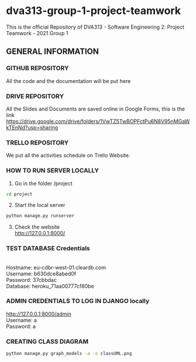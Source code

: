 # dva313-group-1-project-teamwork
This is the official Repository of DVA313 - Software Engineering 2: Project Teamwork - 2021 Group 1

## GENERAL INFORMATION

### GITHUB REPOSITORY
All the code and the documentation will be put here

### DRIVE REPOSITORY
All the Slides and Documents are saved online in Google Forms, this is the link https://drive.google.com/drive/folders/1VwTZ5TwBOPFctPu6N8V95nMGaWkTEnNd?usp=sharing

### TRELLO REPOSITORY
We put all the activities schedule on Trello Website.

### HOW TO RUN SERVER LOCALLY

1) Go in the folder /project
```bash
cd project
```

2) Start the local server
```bash
python manage.py runserver
```

3) Check the website<br>http://127.0.0.1:8000/

### TEST DATABASE Credentials
<br>Hostname:   eu-cdbr-west-01.cleardb.com
<br>Username:   b630dce8abed0f
<br>Password:   37cbbdac
<br>Database:   heroku_71aa00777cf80be

### ADMIN CREDENTIALS TO LOG IN DJANGO locally
http://127.0.0.1:8000/admin
<br>Username:   a
<br>Password:   a

### CREATING CLASS DIAGRAM
```bash
python manage.py graph_models -a -o classUML.png
```



